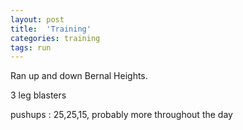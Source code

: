 ```yaml
---
layout: post
title:  'Training'
categories: training
tags: run
---
```


Ran up and down Bernal Heights.

3 leg blasters

pushups :   25,25,15, probably more throughout the day
